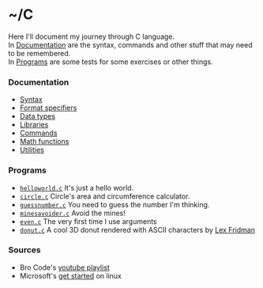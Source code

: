 # ~/C

Here I'll document my journey through C language.  
In [Documentation](#documentation) are the syntax, commands and other stuff that may need to be remembered.  
In [Programs](#programs) are some tests for some exercises or other things.

### Documentation

- [Syntax](documentation/syntax.md)
- [Format specifiers](documentation/format_specifiers.md)
- [Data types](documentation/data_types.md)
- [Libraries](documentation/libraries.md)
- [Commands](/documentation/commands.md)
- [Math functions](documentation/maths.md)
- [Utilities](documentation/utilities.md)

### Programs

- [`helloworld.c`](helloworld.c) It's just a hello world.
- [`circle.c`](circle.c) Circle's area and circumference calculator.
- [`guessnumber.c`](./games/guessnumber.c) You need to guess the number I'm thinking.
- [`minesavoider.c`](games/minesavoider.c) Avoid the mines!
- [`even.c`](tests/even.c) The very first time I use arguments
- [`donut.c`](donut.c) A cool 3D donut rendered with ASCII characters by [Lex Fridman](https://youtu.be/DEqXNfs_HhY)

### Sources

- Bro Code's [youtube playlist](https://youtube.com/playlist?list=PLZPZq0r_RZOOzY_vR4zJM32SqsSInGMwe)
- Microsoft's [get started](https://code.visualstudio.com/docs/cpp/config-linux) on linux
